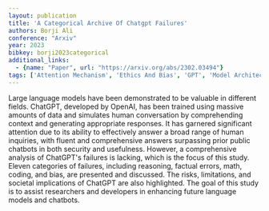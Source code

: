 ```yaml
---
layout: publication
title: 'A Categorical Archive Of Chatgpt Failures'
authors: Borji Ali
conference: "Arxiv"
year: 2023
bibkey: borji2023categorical
additional_links:
  - {name: "Paper", url: "https://arxiv.org/abs/2302.03494"}
tags: ['Attention Mechanism', 'Ethics And Bias', 'GPT', 'Model Architecture', 'Security']
---
```

Large language models have been demonstrated to be valuable in different
fields. ChatGPT, developed by OpenAI, has been trained using massive amounts of
data and simulates human conversation by comprehending context and generating
appropriate responses. It has garnered significant attention due to its ability
to effectively answer a broad range of human inquiries, with fluent and
comprehensive answers surpassing prior public chatbots in both security and
usefulness. However, a comprehensive analysis of ChatGPT's failures is lacking,
which is the focus of this study. Eleven categories of failures, including
reasoning, factual errors, math, coding, and bias, are presented and discussed.
The risks, limitations, and societal implications of ChatGPT are also
highlighted. The goal of this study is to assist researchers and developers in
enhancing future language models and chatbots.
